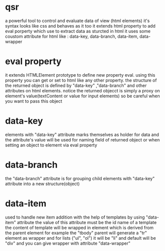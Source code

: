 # qsr

a powerful tool to control and evaluate data of view (html elements)
it's syntax looks like css and behaves as it too
it extends html property to add eval porperty which use to extract data as sturcted in html
it uses some coustom attribute for html like : data-key, data-branch, data-item, data-wrapper

# eval property

it extends HTMLElement prototype to define new property eval.
using this property you can get or set to html like any other property.
the structure of the returned object is defined by "data-key" ,"data-branch" and other attributes on html elements.
notice the returned objecct is simply a proxy on element's value(textContent or value for input elements) so be careful when you want to pass this object

# data-key

elements with "data-key" attribute marks themselves as holder for data and the attribute's value will be used for naming field of returned object
or when setting an object to element via eval property

# data-branch

the "data-branch" attribute is for grouping child elements with "data-key" attribute into a new structure(object)

# data-item

used to handle new item addition with the help of templates by using "data-item" attribute
the value of this attribute must be the id name of a template
the content of template will be wrapped in element which is derived from the parent element
for example the "tbody" parent will generate a "tr" element as wrapper and for lists ("ul", "ol") it will be "li"
and default will be "div" and you can give wrapper with attribute "data-wrapper"
